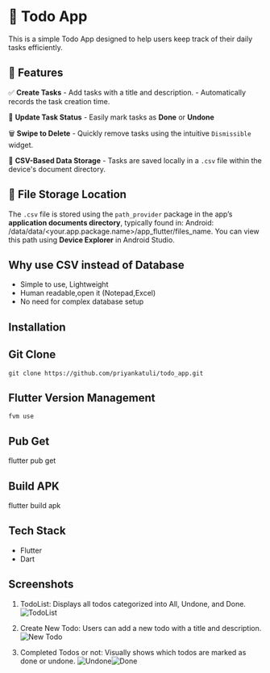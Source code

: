# 📝 Todo App

This is a simple Todo App designed to help users keep track of their daily tasks efficiently.

## 🚀 Features

 ✅ **Create Tasks**
      - Add tasks with a title and description.
      - Automatically records the task creation time.

 🔁 **Update Task Status**
      - Easily mark tasks as **Done** or **Undone**

 🗑️ **Swipe to Delete**
      - Quickly remove tasks using the intuitive `Dismissible` widget.

 💾 **CSV-Based Data Storage**
     - Tasks are saved locally in a `.csv` file within the device's document directory.

## 📂 File Storage Location

   The `.csv` file is stored using the `path_provider` package in the app’s **application documents directory**, typically found in:
   Android: /data/data/<your.app.package.name>/app_flutter/files_name. You can view this path using **Device Explorer** in Android Studio.

## Why use CSV instead of Database
   - Simple to use, Lightweight
   - Human readable,open it (Notepad,Excel)
   - No need for complex database setup

## Installation
   
## Git Clone
    git clone https://github.com/priyankatuli/todo_app.git

## Flutter Version Management
    fvm use
## Pub Get
   flutter pub get
## Build APK
   flutter build apk

## Tech Stack
- Flutter
- Dart

## Screenshots

1. TodoList: 
Displays all todos categorized into All, Undone, and Done.
![TodoList](assets/images/todolist.png)
   
2. Create New Todo: 
Users can add a new todo with a title and description.
![New Todo](assets/images/new_todo.png)
   
3. Completed Todos or not:
Visually shows which todos are marked as done or undone.
![Undone](assets/images/undone.png)![Done](assets/images/done.png)

